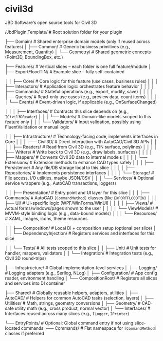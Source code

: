 # civil3d
JBD Software's open source tools for Civil 3D


/JbdPlugin.Template/                            # Root solution folder for your plugin

├── Domain/                                     # Shared enterprise domain models (only if reused across features)
│   ├── Common/                                 # Generic business primitives (e.g., Measurement, Quantity)
│   └── Geometry/                               # Shared geometric concepts (Point3D, BoundingBox, etc.)

├── Features/                                   # Vertical slices – each folder is one full feature/module
│   ├── ExportFloodTIN/                         # Example slice – fully self-contained

│   │   ├── Core/                               # Core logic for this feature (use cases, business rules)
│   │   │   ├── Interactors/                    # Application logic: orchestrates feature behavior
│   │   │   │   ├── Commands/                   # Stateful operations (e.g., export, modify, save)
│   │   │   │   ├── Queries/                    # Read-only use cases (e.g., preview data, count items)
│   │   │   │   └── Events/                     # Event-driven logic, if applicable (e.g., OnSurfaceChanged)

│   │   │   ├── Interfaces/                     # Contracts this slice depends on (e.g., `ICivil3DReader`)
│   │   │   └── Models/                         # Domain-like models scoped to this feature only
│   │   │   └── Validators/                     # Input validation, possibly using FluentValidation or manual logic

│   │   ├── Infrastructure/                     # Technology-facing code, implements interfaces in Core
│   │   │   ├── Civil3D/                        # Direct interaction with AutoCAD/Civil 3D APIs
│   │   │   │   ├── Readers/                    # Read from Civil 3D (e.g., TIN surface, polylines)
│   │   │   │   ├── Writers/                    # Write back to Civil 3D (e.g., draw labels, surfaces)
│   │   │   │   ├── Mappers/                    # Converts Civil 3D data to internal models
│   │   │   │   └── Extensions/                 # Extension methods to enhance CAD types safely
│   │   │   ├── Persistence/                    # Any file/DB storage local to this slice
│   │   │   │   ├── Repositories/               # Implements persistence interfaces
│   │   │   │   └── Storage/                    # File access, I/O utilities, maybe JSON/CSV
│   │   │   └── Services/                       # Optional service wrappers (e.g., AutoCAD transactions, loggers)

│   │   ├── Presentation/                       # Entry point and UI layer for this slice
│   │   │   ├── Commands/                       # AutoCAD `[CommandMethod]` classes (like `EXPORTFLOODTIN`)
│   │   │   ├── UI/                             # UI-specific logic (WPF/WinForms/WinUI)
│   │   │   │   ├── Views/                      # Actual forms/windows/pages shown to the user
│   │   │   │   └── ViewModels/                 # MVVM-style binding logic (e.g., data-bound models)
│   │   │   └── Resources/                      # XAML, images, icons, theme resources

│   │   ├── Composition/                        # Local DI + composition setup (optional per slice)
│   │   │   └── DependencyInjection/            # Registers services and interfaces for this slice

│   │   └── Tests/                              # All tests scoped to this slice
│   │       ├── Unit/                           # Unit tests for handler, mappers, validators
│   │       └── Integration/                    # Integration tests (e.g., Civil 3D round-trips)

├── Infrastructure/                             # Global implementation-level services
│   ├── Logging/                                # Logging adapters (e.g., Serilog, NLog)
│   ├── Configuration/                          # App config reader, environment handling
│   └── CompositionRoot/                        # Registers all slices and services into DI container

├── Shared/                                     # Globally reusable helpers, adapters, utilities
│   ├── AutoCAD/                                # Helpers for common AutoCAD tasks (selection, layers)
│   ├── Utilities/                              # Math, strings, geometry conversions
│   ├── Geometry/                               # CAD-safe utility math (e.g., cross product, normal vector)
│   └── Interfaces/                             # Interfaces reused across many slices (e.g., `ILogger`, `IPrinter`)

└── EntryPoints/                                # Optional: Global command entry if not using slice-located commands
    └── Commands/                               # Flat namespace for `[CommandMethod]` classes if preferred
